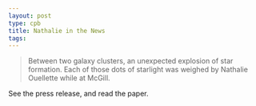```yaml
---
layout: post
type: cpb
title: Nathalie in the News
tags: 
---
```

> Between two galaxy clusters, an unexpected explosion of star formation. Each of those dots of starlight was weighed by Nathalie Ouellette while at McGill.

See the press release, and read the paper.
